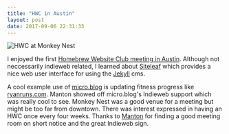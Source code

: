 ```yaml
---
title: "HWC in Austin"
layout: post
date: 2017-09-06 22:31:33
---
```

![HWC at Monkey Nest](https://s3.amazonaws.com/coffeebucks/images/image/jekyll/hwc_austin.jpg)

I enjoyed the first [Homebrew Website Club meeting in Austin](https://indieweb.org/Homebrew_Website_Club#Austin).  Although not neccessarily indieweb related, I learned about [Siteleaf](https://www.siteleaf.com/) which provides a nice web user interface for using the [Jekyll](https://jekyllrb.com/) cms.  

A cool example use of [micro.blog](https://micro.blog) is updating fitness progress like [ryanruns.com](http://www.ryanruns.com/).  Manton showed off micro.blog's Indieweb support which was really cool to see.  Monkey Nest was a good venue for a meeting but might be too far from downtown.  There was interest expressed in having an HWC once every four weeks.  Thanks to [Manton](https://manton.org/) for finding a good meeting room on short notice and the great Indieweb sign.


